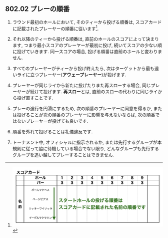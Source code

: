 ## 802.02 プレーの順番

1. ラウンド最初のホールにおいて,
そのティーから投げる順番は,
スコアカードに記載されたプレーヤーの順番に従います[^1].

1. それ以降のティーから投げる順番は,
直前のホールのスコアによって決まります,
つまり最小スコアのプレーヤーが最初に投げ,
続いてスコアの少ない順に投げていきます.
同一スコアの場合,
投げる順番は直前のホールと変わりません.

1. すべてのプレーヤーがティーから投げ終えたら,
次はターゲットから最も遠いライに立つプレーヤー(**アウェープレーヤー**)が投げます.

1. プレーヤーが同じライから新たに投げたりまた再スローする場合,
同じプレーヤーが続けて投げます.
**再スロー**とは,
直前のスローの代わりに同じライから投げ直すことです.

1. プレーの進行を円滑にするため,
次の順番のプレーヤーに同意を得るか,
または投げることが次の順番のプレーヤーに影響を与えないならば,
次の順番ではないプレーヤーが投げても良いです.

1. 順番を外れて投げることは礼儀違反です.

1. トーナメント中,
オフィシャルに指示されるか,
または先行するグループが本規則に従って脇に待機している場合でない限り,
どんなグループも先行するグループを追い越してプレーすることはできません.



[^1]: ![スコアカード](assets/img/scorecard1.png)
